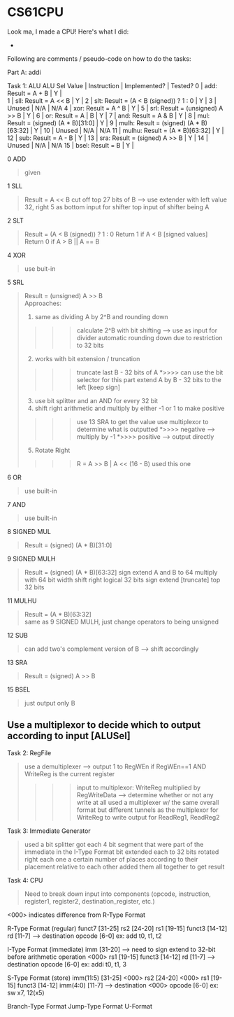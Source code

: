 # CS61CPU

Look ma, I made a CPU! Here's what I did:

-

Following are comments / pseudo-code on how to do the tasks:

Part A: addi

Task 1: ALU
ALU Sel Value	|	Instruction							|	Implemented?	|	Tested?
0			|	add: Result = A + B					|	Y			|	
1			|	sll: Result = A << B					|	Y			|
2			|	slt: Result = (A < B (signed)) ? 1 : 0		|	Y			|
3			|	Unused							|	N/A			|	N/A
4			|	xor: Result = A ^ B					|	Y			|
5			|	srl: Result = (unsigned) A >> B			|	Y			|
6			|	or: Result = A | B					|	Y			|
7			|	and: Result = A & B					|	Y			|
8			|	mul: Result = (signed) (A * B)[31:0]		|	Y			|
9			|	mulh: Result = (signed) (A * B)[63:32]	|	Y			|
10			|	Unused							|	N/A			|	N/A
11			|	mulhu: Result = (A * B)[63:32]			|	Y			|
12			|	sub: Result = A - B					|	Y			|
13			|	sra: Result = (signed) A >> B			|	Y			|
14			|	Unused							|	N/A			|	N/A
15			|	bsel: Result = B					|	Y			|


0 ADD
> given

1 SLL
> Result = A << B
> cut off top 27 bits of B --> use extender with left value 32, right 5 as bottom input for shifter 
> top input of shifter being A

2 SLT
>  Result = (A < B (signed)) ? 1 : 0
> Return 1 if A < B [signed values]
> Return 0 if A > B || A == B

4 XOR
> use buit-in

5 SRL
> Result = (unsigned) A >> B	
> Approaches:
> 1) same as dividing A by 2^B and rounding down
>>>> calculate 2^B with bit shifting --> use as input for divider
>>>> automatic rounding down due to restriction to 32 bits
> 2) works with bit extension / truncation
>>>> truncate last B - 32 bits of A
>>>>*>>>> can use the bit selector for this part
>>>> extend A by B - 32 bits to the left [keep sign]
>  3) use bit splitter and an AND for every 32 bit
> 4) shift right arithmetic and multiply by either -1 or 1 to make positive
>>>> use 13 SRA to get the value
>>>> use multiplexor to determine what is outputted
>>>>*>>>> negative --> multiply by -1
>>>>*>>>> positive --> output directly
> 5) Rotate Right
>>>>  R = A >> B | A << (16 - B) 
>>>> used this one


6 OR
> use built-in

7 AND
> use built-in

8 SIGNED MUL
> Result = (signed) (A * B)[31:0]	

9 SIGNED MULH
> Result = (signed) (A * B)[63:32]
> sign extend A and B to 64
> multiply with 64 bit width
> shift right logical 32 bits
> sign extend [truncate] top 32 bits

11 MULHU
> Result = (A * B)[63:32]	
> same as 9 SIGNED MULH, just change operators to being unsigned

12 SUB
> can add two's complement version of B --> shift accordingly

13 SRA 
> Result = (signed) A >> B	

15 BSEL
> just output only B


Use a multiplexor to decide which to output according to input [ALUSel]
---

Task 2: RegFile
> use a demultiplexer --> output 1 to RegWEn if RegWEn==1 AND WriteReg is the current register
>>>> input to multiplexor: WriteReg multiplied by RegWriteData --> determine whether or not any write at all
> used a multiplexer w/ the same overall format but different tunnels as the multiplexor for WriteReg to write output for ReadReg1, ReadReg2


Task 3: Immediate Generator
> used a bit splitter
> got each 4 bit segment that were part of the immediate in the I-Type Format
> bit extended each to 32 bits
> rotated right each one a certain number of places according to their placement relative to each other
> added them all together to get result

Task 4: CPU
> Need to break down input into components (opcode, instruction, register1, register2, destination_register, etc.) 

<000> indicates difference from R-Type Format

R-Type Format (regular)
    funct7 [31-25]
    rs2 [24-20]
    rs1 [19-15]
    funct3 [14-12]
    rd [11-7] --> destination
    opcode [6-0]
 ex: add t0, t1, t2

I-Type Format (immediate)
    imm [31-20] --> need to sign extend to 32-bit before arithmetic operation <000>
    rs1 [19-15]
    funct3 [14-12]
    rd [11-7] --> destination
    opcode [6-0]
ex: addi t0, t1, 3
    
S-Type Format (store)
    imm(11:5) [31-25] <000>
    rs2 [24-20] <000>
    rs1 [19-15]
    funct3 [14-12]
    imm(4:0) [11-7] --> destination <000>
    opcode [6-0]
ex: sw x7, 12(x5)

Branch-Type Format
Jump-Type Format
U-Format


 

